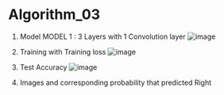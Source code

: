 # Algorithm_03

1. Model
MODEL 1 : 3 Layers with 1 Convolution layer
![image](https://user-images.githubusercontent.com/57697721/173183755-d5b6925d-16d0-417a-a879-5eb8718a2b7e.png)

2. Training with Training loss
![image](https://user-images.githubusercontent.com/57697721/173183833-28c20eb1-afe7-44a3-a17e-b04a4ec09098.png)

3. Test Accuracy
![image](https://user-images.githubusercontent.com/57697721/173183864-48cdee47-ac48-46dc-ba30-eb52413de97c.png)

4. Images and corresponding probability that predicted Right

